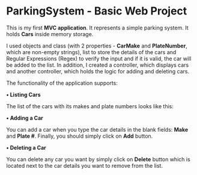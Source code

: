 # ParkingSystem - Basic Web Project
This is my first **MVC application**. It represents a simple parking system. It holds **Cars** inside memory storage. 

I used objects and class (with 2 properties - **CarMake** and **PlateNumber**,  which are non-empty strings), list to store the details of the cars and Regular Expressions (Regex) to verify the input and if it is valid, the car will be added to the list. In addition, I created a controller, which displays cars and another controller, which holds the logic for adding and deleting cars. 

The functionality of the application supports:

**• Listing Cars**

The list of the cars with its makes and plate numbers looks like this:

**• Adding a Car**

You can add a car when you type the car details in the blank fields: **Make** and **Plate #**. Finally, you should simply click on **Add** button.

**• Deleting a Car**

You can delete any car you want by simply click on **Delete** button which is located next to the car details you want to remove from the list.
